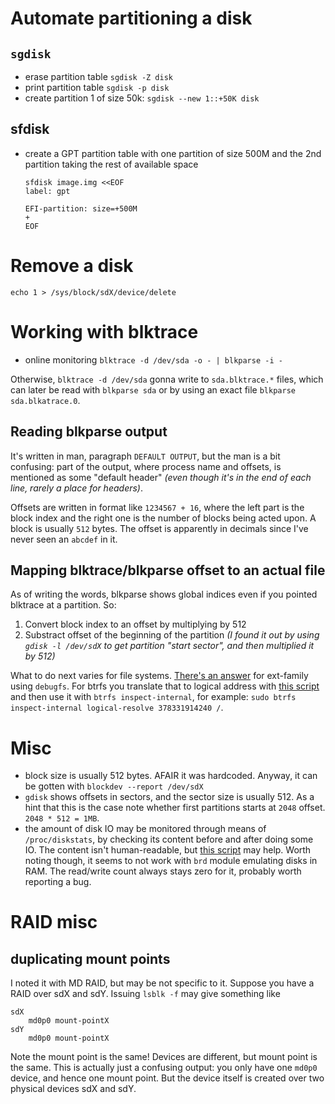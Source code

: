 # Automate partitioning a disk

## `sgdisk`

* erase partition table `sgdisk -Z disk`
* print partition table `sgdisk -p disk`
* create partition 1 of size 50k: `sgdisk --new 1::+50K disk`

## sfdisk

* create a GPT partition table with one partition of size 500M and the 2nd partition taking the rest of available space
    ```
    sfdisk image.img <<EOF
    label: gpt

    EFI-partition: size=+500M
    +
    EOF
    ```

# Remove a disk

`echo 1 > /sys/block/sdX/device/delete`

# Working with blktrace

* online monitoring `blktrace -d /dev/sda -o - | blkparse -i -`

Otherwise, `blktrace -d /dev/sda` gonna write to `sda.blktrace.*` files, which can later be read with `blkparse sda` or by using an exact file `blkparse sda.blkatrace.0`.

## Reading blkparse output

It's written in man, paragraph `DEFAULT OUTPUT`, but the man is a bit confusing: part of the output, where process name and offsets, is mentioned as some "default header" *(even though it's in the end of each line, rarely a place for headers)*.

Offsets are written in format like `1234567 + 16`, where the left part is the block index and the right one is the number of blocks being acted upon. A block is usually `512` bytes. The offset is apparently in decimals since I've never seen an `abcdef` in it.

## Mapping blktrace/blkparse offset to an actual file

As of writing the words, blkparse shows global indices even if you pointed blktrace at a partition. So:

1. Convert block index to an offset by multiplying by 512
2. Substract offset of the beginning of the partition *(I found it out by using `gdisk -l /dev/sdX` to get partition "start sector", and then multiplied it by 512)*

What to do next varies for file systems. [There's an answer](https://superuser.com/questions/490787/reverse-lookup-of-inode-file-from-offset-in-raw-device-on-linux-and-ext3-4) for ext-family using `debugfs`. For btrfs you translate that to logical address with [this script](https://github.com/Hi-Angel/scripts/blob/master/btrfs-physical-to-logical-mapping.py) and then use it with `btrfs inspect-internal`, for example: `sudo btrfs inspect-internal logical-resolve 378331914240 /`.

# Misc

* block size is usually 512 bytes. AFAIR it was hardcoded. Anyway, it can be gotten with `blockdev --report /dev/sdX`
* `gdisk` shows offsets in sectors, and the sector size is usually 512. As a hint that this is the case note whether first partitions starts at `2048` offset. `2048 * 512 = 1MB`.
* the amount of disk IO may be monitored through means of `/proc/diskstats`, by checking its content before and after doing some IO. The content isn't human-readable, but [this script](https://github.com/Hi-Angel/scripts/blob/master/cmp-diskstats.py) may help. Worth noting though, it seems to not work with `brd` module emulating disks in RAM. The read/write count always stays zero for it, probably worth reporting a bug.

# RAID misc

## duplicating mount points

I noted it with MD RAID, but may be not specific to it. Suppose you have a RAID over sdX and sdY. Issuing `lsblk -f` may give something like

```
sdX
    md0p0 mount-pointX
sdY
    md0p0 mount-pointX
```

Note the mount point is the same! Devices are different, but mount point is the same. This is actually just a confusing output: you only have one `md0p0` device, and hence one mount point. But the device itself is created over two physical devices sdX and sdY.
